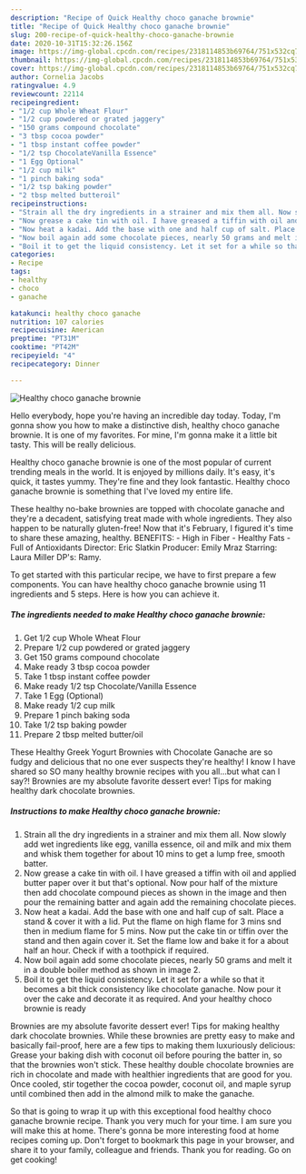 ```yaml
---
description: "Recipe of Quick Healthy choco ganache brownie"
title: "Recipe of Quick Healthy choco ganache brownie"
slug: 200-recipe-of-quick-healthy-choco-ganache-brownie
date: 2020-10-31T15:32:26.156Z
image: https://img-global.cpcdn.com/recipes/2318114853b69764/751x532cq70/healthy-choco-ganache-brownie-recipe-main-photo.jpg
thumbnail: https://img-global.cpcdn.com/recipes/2318114853b69764/751x532cq70/healthy-choco-ganache-brownie-recipe-main-photo.jpg
cover: https://img-global.cpcdn.com/recipes/2318114853b69764/751x532cq70/healthy-choco-ganache-brownie-recipe-main-photo.jpg
author: Cornelia Jacobs
ratingvalue: 4.9
reviewcount: 22114
recipeingredient:
- "1/2 cup Whole Wheat Flour"
- "1/2 cup powdered or grated jaggery"
- "150 grams compound chocolate"
- "3 tbsp cocoa powder"
- "1 tbsp instant coffee powder"
- "1/2 tsp ChocolateVanilla Essence"
- "1 Egg Optional"
- "1/2 cup milk"
- "1 pinch baking soda"
- "1/2 tsp baking powder"
- "2 tbsp melted butteroil"
recipeinstructions:
- "Strain all the dry ingredients in a strainer and mix them all. Now slowly add wet ingredients like egg, vanilla essence, oil and milk and mix them and whisk them together for about 10 mins to get a lump free, smooth batter."
- "Now grease a cake tin with oil. I have greased a tiffin with oil and applied butter paper over it but that&#39;s optional. Now pour half of the mixture then add chocolate compound pieces as shown in the image and then pour the remaining batter and again add the remaining chocolate pieces."
- "Now heat a kadai. Add the base with one and half cup of salt. Place a stand &amp; cover it with a lid. Put the flame on high flame for 3 mins snd then in medium flame for 5 mins. Now put the cake tin or tiffin over the stand and then again cover it. Set the flame low and bake it for a about half an hour. Check if with a toothpick if required."
- "Now boil again add some chocolate pieces, nearly 50 grams and melt it in a double boiler method as shown in image 2."
- "Boil it to get the liquid consistency. Let it set for a while so that it becomes a bit thick consistency like chocolate ganache. Now pour it over the cake and decorate it as required. And your healthy choco brownie is ready"
categories:
- Recipe
tags:
- healthy
- choco
- ganache

katakunci: healthy choco ganache 
nutrition: 107 calories
recipecuisine: American
preptime: "PT31M"
cooktime: "PT42M"
recipeyield: "4"
recipecategory: Dinner

---
```



![Healthy choco ganache brownie](https://img-global.cpcdn.com/recipes/2318114853b69764/751x532cq70/healthy-choco-ganache-brownie-recipe-main-photo.jpg)

Hello everybody, hope you're having an incredible day today. Today, I'm gonna show you how to make a distinctive dish, healthy choco ganache brownie. It is one of my favorites. For mine, I'm gonna make it a little bit tasty. This will be really delicious.

Healthy choco ganache brownie is one of the most popular of current trending meals in the world. It is enjoyed by millions daily. It's easy, it's quick, it tastes yummy. They're fine and they look fantastic. Healthy choco ganache brownie is something that I've loved my entire life.

These healthy no-bake brownies are topped with chocolate ganache and they&#39;re a decadent, satisfying treat made with whole ingredients. They also happen to be naturally gluten-free! Now that it&#39;s February, I figured it&#39;s time to share these amazing, healthy. BENEFITS: - High in Fiber - Healthy Fats - Full of Antioxidants Director: Eric Slatkin Producer: Emily Mraz Starring: Laura Miller DP&#39;s: Ramy.


To get started with this particular recipe, we have to first prepare a few components. You can have healthy choco ganache brownie using 11 ingredients and 5 steps. Here is how you can achieve it.

<!--inarticleads1-->

##### The ingredients needed to make Healthy choco ganache brownie:

1. Get 1/2 cup Whole Wheat Flour
1. Prepare 1/2 cup powdered or grated jaggery
1. Get 150 grams compound chocolate
1. Make ready 3 tbsp cocoa powder
1. Take 1 tbsp instant coffee powder
1. Make ready 1/2 tsp Chocolate/Vanilla Essence
1. Take 1 Egg (Optional)
1. Make ready 1/2 cup milk
1. Prepare 1 pinch baking soda
1. Take 1/2 tsp baking powder
1. Prepare 2 tbsp melted butter/oil


These Healthy Greek Yogurt Brownies with Chocolate Ganache are so fudgy and delicious that no one ever suspects they&#39;re healthy! I know I have shared so SO many healthy brownie recipes with you all…but what can I say?! Brownies are my absolute favorite dessert ever! Tips for making healthy dark chocolate brownies. 

<!--inarticleads2-->

##### Instructions to make Healthy choco ganache brownie:

1. Strain all the dry ingredients in a strainer and mix them all. Now slowly add wet ingredients like egg, vanilla essence, oil and milk and mix them and whisk them together for about 10 mins to get a lump free, smooth batter.
1. Now grease a cake tin with oil. I have greased a tiffin with oil and applied butter paper over it but that&#39;s optional. Now pour half of the mixture then add chocolate compound pieces as shown in the image and then pour the remaining batter and again add the remaining chocolate pieces.
1. Now heat a kadai. Add the base with one and half cup of salt. Place a stand &amp; cover it with a lid. Put the flame on high flame for 3 mins snd then in medium flame for 5 mins. Now put the cake tin or tiffin over the stand and then again cover it. Set the flame low and bake it for a about half an hour. Check if with a toothpick if required.
1. Now boil again add some chocolate pieces, nearly 50 grams and melt it in a double boiler method as shown in image 2.
1. Boil it to get the liquid consistency. Let it set for a while so that it becomes a bit thick consistency like chocolate ganache. Now pour it over the cake and decorate it as required. And your healthy choco brownie is ready


Brownies are my absolute favorite dessert ever! Tips for making healthy dark chocolate brownies. While these brownies are pretty easy to make and basically fail-proof, here are a few tips to making them luxuriously delicious: Grease your baking dish with coconut oil before pouring the batter in, so that the brownies won&#39;t stick. These healthy double chocolate brownies are rich in chocolate and made with healthier ingredients that are good for you. Once cooled, stir together the cocoa powder, coconut oil, and maple syrup until combined then add in the almond milk to make the ganache. 

So that is going to wrap it up with this exceptional food healthy choco ganache brownie recipe. Thank you very much for your time. I am sure you will make this at home. There's gonna be more interesting food at home recipes coming up. Don't forget to bookmark this page in your browser, and share it to your family, colleague and friends. Thank you for reading. Go on get cooking!
